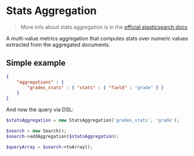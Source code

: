 # Stats Aggregation

> More info about stats aggregation is in the [official elasticsearch docs][1]

A multi-value metrics aggregation that computes stats over numeric
values extracted from the aggregated documents.

## Simple example

```JSON
{
    "aggregations" : {
        "grades_stats" : { "stats" : { "field" : "grade" } }
    }
}
```

And now the query via DSL:

```php
$statsAggregation = new StatsAggregation('grades_stats', 'grade');

$search = new Search();
$search->addAggregation($statsAggregation);

$queryArray = $search->toArray();
```

[1]: https://www.elastic.co/guide/en/elasticsearch/reference/current/search-aggregations-metrics-stats-aggregation.html
